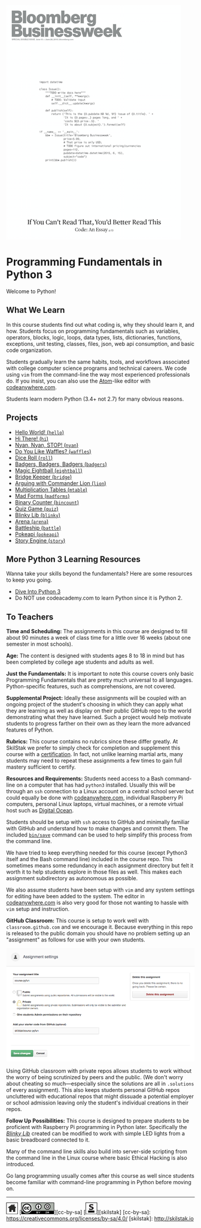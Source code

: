 ![bloomberg](assets/bloomberg.png)

# Programming Fundamentals in Python 3

Welcome to Python!

## What We Learn

In this course students find out what coding is, why they should
learn it, and how. Students focus on programming fundamentals such
as variables, operators, blocks, logic, loops, data types, lists,
dictionaries, functions, exceptions, unit testing, classes, files,
json, web api consumption, and basic code organization.

Students gradually learn the same habits, tools, and workflows
associated with college computer science programs and technical
careers. We code using `vim` from the command-line the way most
experienced professionals do. If you insist, you can also use the
[Atom](http://atom.io)-like editor with
[codeanywhere.com](http://codeanywhwere.com).

Students learn modern Python (3.4+ not 2.7) for many obvious reasons.

## Projects

* [Hello World! (`hello`)](hello)
* [Hi There! (`hi`)](hi)
* [Nyan, Nyan, STOP! (`nyan`)](nyan)
* [Do You Like Waffles? (`waffles`)](waffles)
* [Dice Roll (`roll`)](roll)
* [Badgers, Badgers, Badgers (`badgers`)](badgers)
* [Magic Eightball (`eightball`)](eightball)
* [Bridge Keeper (`bridge`)](bridge)
* [Arguing with Commander Lion (`lion`)](lion)
* [Multiplication Tables (`mtable`)](mtable)
* [Mad Forms (`madforms`)](madforms)
* [Binary Counter (`bincount`)](bincount)
* [Quiz Game (`quiz`)](quiz)
* [Blinky Lib (`blinky`)](blinky)
* [Arena (`arena`)](arena)
* [Battleship (`battle`)](battle)
* [Pokeapi (`pokeapi`)](pokeapi)
* [Story Engine (`story`)](story)

## More Python 3 Learning Resources

Wanna take your skills beyond the fundamentals? Here are some
resources to keep you going.

* [Dive Into Python 3](http://www.diveintopython3.net)
* Do NOT use codeacademy.com to learn Python since it is Python 2.

## To Teachers

**Time and Scheduling:** The assignments in this course are designed
to fill about 90 minutes a week of class time for a little over 16
weeks (about one semester in most schools).

**Age:** The content is designed with students ages 8 to 18 in mind but has
been completed by college age students and adults as well.

**Just the Fundamentals:** It is important to note this course
covers only basic Programming Fundamentals that are pretty much
universal to all languages.  Python-specific features, such as
comprehensions, are not covered.

**Supplemental Project:** Ideally these assignments will be coupled
with an ongoing project of the student's choosing in which they can
apply what they are learning as well as display on their public
GitHub repo to the world demonstrating what they have learned. Such
a project would help motivate students to progress farther on their
own as they learn the more advanced features of Python.

**Rubrics:** This course contains no rubrics since these differ
greatly. At SkilStak we prefer to simply check for completion and
supplement this course with a
[certification](http://github.com/skilstak/course-pyfun-certification). In
fact, not unlike learning martial arts, many students may need to
repeat these assignments a few times to gain full mastery sufficient
to certify.

**Resources and Requirements:** Students need access to a Bash
command-line on a computer that has had `python3` installed. Usually
this will be through an `ssh` connection to a Linux account on a
central school server but could equally be done with
[codeanywhere.com](http://codeanywhere.com), individual Raspberry
Pi computers, personal Linux laptops, virtual machines, or a remote
virtual host such as [Digital Ocean](http://digitalocean.com).

Students should be setup with `ssh` access to GitHub and minimally
familiar with GitHub and understand how to make changes and commit
them. The included [`bin/save`](bin/save) command can be used to help
simplify this process from the command line.

We have tried to keep everything needed for this course (except
Python3 itself and the Bash command line) included in the course repo.
This sometimes means some redundancy in each assignment directory but
felt it worth it to help students explore in those files as well. This
makes each assignment subdirectory as autonomous as possible.

We also assume students have been setup with `vim` and any system
settings for editing have been added to the system. The editor in
[codeanywhere.com](http://codeanywhere.com) is also very good for
those not wanting to hassle with `vim` setup and instruction.

**GitHub Classroom:** This course is setup to work well with
`classroom.github.com` and we encourage it. Because everything in
this repo is released to the public domain you should have no problem
setting up an "assignment" as follows for use with your own students.

![classroom](assets/classroom.png)

Using GitHub classroom with private repos allows students to work
without the worry of being scrutinized by peers and the public. (We
don't worry about cheating so much—especially since the solutions
are all in `.solutions` of every assignment). This also keeps
students personal GitHub repos uncluttered with educational repos
that might dissuade a potential employer or school admission leaving
only the student's individual creations in their repos.

**Follow Up Possibilities:** This course is designed to prepare students to be proficient with
Raspberry Pi programming in Python later. Specifically the [*Blinky
Lib*](blinky) created can be modified to work with simple LED lights
from a basic breadboard connected to it.

Many of the command line skills also build into server-side scripting
from the command line in the Linux course where basic Ethical Hacking
is also introduced.

Go lang programming usually comes after this course as well since
students become familiar with command-line programming in Python
before moving on.
 
---
[![home](/assets/home-bw.png)](/README.md)
[![cc-by-sa](/assets/cc-by-sa.png)][cc-by-sa]
[![skilstak](/assets/skilstak-logo-bw.png)][skilstak]
[cc-by-sa]: https://creativecommons.org/licenses/by-sa/4.0/
[skilstak]: http://skilstak.io

